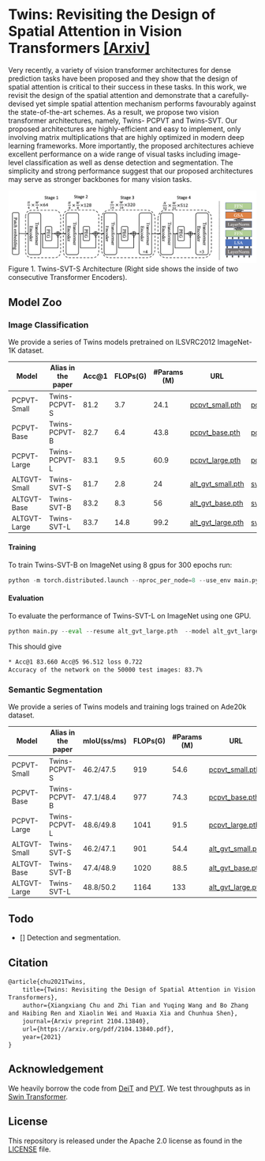 # Twins: Revisiting the Design of Spatial Attention in Vision Transformers [[Arxiv]](https://arxiv.org/pdf/2104.13840.pdf)


Very recently, a variety of vision transformer architectures for dense prediction tasks have been proposed and they show that the design of spatial attention is critical to their success in these tasks. In this work, we revisit the design of the spatial attention and demonstrate that a carefully-devised yet simple spatial attention mechanism performs favourably against the state-of-the-art schemes. As a result, we propose two vision transformer architectures, namely, Twins- PCPVT and Twins-SVT. Our proposed architectures are highly-efficient and easy to implement, only involving matrix multiplications that are highly optimized in modern deep learning frameworks. More importantly, the proposed architectures achieve excellent performance on a wide range of visual tasks including image- level classification as well as dense detection and segmentation. The simplicity and strong performance suggest that our proposed architectures may serve as stronger backbones for many vision tasks.

![Twins-SVT-S](twins_svt_s.png)
Figure 1. Twins-SVT-S Architecture (Right side shows the inside of two consecutive Transformer Encoders).

## Model Zoo

### Image Classification

We provide a series of Twins models pretrained on ILSVRC2012 ImageNet-1K dataset.

| Model | Alias in the paper | Acc@1 | FLOPs(G)|#Params (M) | URL | Log |
| --- | --- | --- | --- | --- |--- |---|
| PCPVT-Small| Twins-PCPVT-S | 81.2 | 3.7  | 24.1 | [pcpvt_small.pth](https://drive.google.com/file/d/1TWIx_8M-4y6UOKtbCgm1v-UVQ-_lYe6X/view?usp=sharing) | [pcpvt_s.txt](/logs/pcpvt_s.txt)
| PCPVT-Base | Twins-PCPVT-B | 82.7 | 6.4  | 43.8 | [pcpvt_base.pth](https://drive.google.com/file/d/1BsD3ZRivvPsHoZB1AX-tbirFLtCln8ky/view?usp=sharing) | [pcpvt_b.txt](/logs/pcpvt_b.txt)
| PCPVT-Large| Twins-PCPVT-L | 83.1 | 9.5  | 60.9 | [pcpvt_large.pth](https://drive.google.com/file/d/17xZXOWEcSGs0quBmMEkBYCxjPRYH-L45/view?usp=sharing) | [pcpvt_l.txt](/logs/pcpvt_l.txt)
| ALTGVT-Small | Twins-SVT-S   | 81.7 | 2.8  | 24   | [alt_gvt_small.pth](https://drive.google.com/file/d/131SVOphM_-SaBytf4kWjo3ony5hpOt4S/view?usp=sharing) |[svt_s.txt](/logs/svt_s.txt)
| ALTGVT-Base  | Twins-SVT-B   | 83.2 | 8.3  | 56   | [alt_gvt_base.pth](https://drive.google.com/file/d/1s83To8xgDWY6Ad8VBP3Nx9gqY709rrGu/view?usp=sharing)|[svt_b.txt](/logs/svt_b.txt)
| ALTGVT-Large | Twins-SVT-L   | 83.7 | 14.8 | 99.2 | [alt_gvt_large.pth](https://drive.google.com/file/d/1um39wxIaicmOquP2fr_SiZdxNCUou8w-/view?usp=sharing)|[svt_l.txt](/logs/svt_l.txt)

#### Training

To train Twins-SVT-B on ImageNet  using 8 gpus for 300 epochs run:

```python
python -m torch.distributed.launch --nproc_per_node=8 --use_env main.py --model alt_gvt_base --batch-size 128 --data-path path_to_imagenet --dist-eval --drop-path 0.3
```

#### Evaluation 

To evaluate the performance of Twins-SVT-L on ImageNet using one GPU.

```python
python main.py --eval --resume alt_gvt_large.pth  --model alt_gvt_large --data-path path_to_imagenet
```

This should give

```
* Acc@1 83.660 Acc@5 96.512 loss 0.722
Accuracy of the network on the 50000 test images: 83.7%
```
### Semantic Segmentation

We provide a series of Twins models and training logs trained on Ade20k dataset.

| Model | Alias in the paper | mIoU(ss/ms) | FLOPs(G)|#Params (M) | URL | Log |
| --- | --- | --- | --- | --- |--- |---|
| PCPVT-Small| Twins-PCPVT-S | 46.2/47.5 | 919  | 54.6 | [pcpvt_small.pth](https://drive.google.com/file/d/1PkkBULZZUhIkFKq_D9db1DXUIHwIPlvp/view?usp=sharing) | [pcpvt_s.txt](/logs/upernet_pcpvt_s.txt)
| PCPVT-Base | Twins-PCPVT-B | 47.1/48.4 | 977  | 74.3 | [pcpvt_base.pth]() | [pcpvt_b.txt](/logs/upernet_pcpvt_b.txt)
| PCPVT-Large| Twins-PCPVT-L | 48.6/49.8 | 1041  | 91.5 | [pcpvt_large.pth](https://drive.google.com/file/d/1wsU9riWBiN22fyfsJCHDFhLyP2c_n8sk/view?usp=sharing) | [pcpvt_l.txt](/logs/upernet_pcpvt_l.txt)
| ALTGVT-Small | Twins-SVT-S   | 46.2/47.1 | 901  | 54.4   | [alt_gvt_small.pth](https://drive.google.com/file/d/18OhG0sbAJ5okPj0zn-8YTydKG9jS8TUx/view?usp=sharing) |[svt_s.txt](/logs/upernet_svt_s.txt)
| ALTGVT-Base  | Twins-SVT-B   | 47.4/48.9 | 1020  | 88.5   | [alt_gvt_base.pth](https://drive.google.com/file/d/1LNtdvACihmKO6XyBPoJDxbrd6AuHVVvq/view?usp=sharing)|[svt_b.txt](/logs/upernet_svt_b.txt)
| ALTGVT-Large | Twins-SVT-L   | 48.8/50.2 | 1164 | 133 | [alt_gvt_large.pth](https://drive.google.com/file/d/1xS91hytfzuMZ5Rgb-W-cOJ9G7ptjVwlO/view?usp=sharing)|[svt_l.txt](/logs/upernet_svt_l.txt)


## Todo

- [] Detection and segmentation.

## Citation

```
@article{chu2021Twins,
	title={Twins: Revisiting the Design of Spatial Attention in Vision Transformers},
	author={Xiangxiang Chu and Zhi Tian and Yuqing Wang and Bo Zhang and Haibing Ren and Xiaolin Wei and Huaxia Xia and Chunhua Shen},
	journal={Arxiv preprint 2104.13840},
	url={https://arxiv.org/pdf/2104.13840.pdf},
	year={2021}
}
```

## Acknowledgement

We heavily borrow the code from [DeiT](https://github.com/facebookresearch/deit) and [PVT](https://github.com/whai362/PVT).
We test throughputs as in [Swin Transformer](https://github.com/microsoft/Swin-Transformer).

## License
This repository is released under the Apache 2.0 license as found in the [LICENSE](LICENSE) file.
